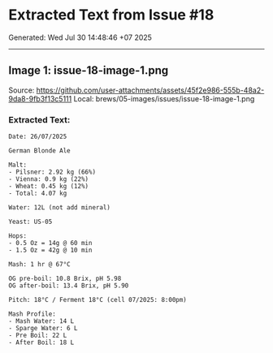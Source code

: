 # Extracted Text from Issue #18

Generated: Wed Jul 30 14:48:46 +07 2025

---
## Image 1: issue-18-image-1.png
Source: https://github.com/user-attachments/assets/45f2e986-555b-48a2-9da8-9fb3f13c5111
Local: brews/05-images/issues/issue-18-image-1.png

### Extracted Text:
```
Date: 26/07/2025

German Blonde Ale

Malt:
- Pilsner: 2.92 kg (66%)
- Vienna: 0.9 kg (22%)
- Wheat: 0.45 kg (12%)
- Total: 4.07 kg

Water: 12L (not add mineral)

Yeast: US-05

Hops:
- 0.5 Oz = 14g @ 60 min
- 1.5 Oz = 42g @ 10 min

Mash: 1 hr @ 67°C

OG pre-boil: 10.8 Brix, pH 5.98
OG after-boil: 13.4 Brix, pH 5.90

Pitch: 18°C / Ferment 18°C (cell 07/2025: 8:00pm)

Mash Profile:
- Mash Water: 14 L
- Sparge Water: 6 L
- Pre Boil: 22 L
- After Boil: 18 L
```

